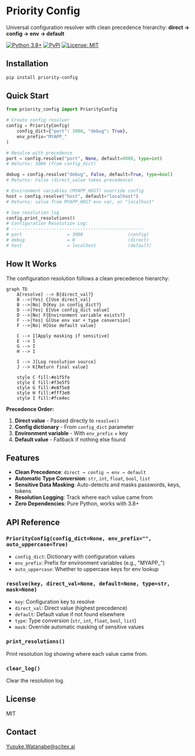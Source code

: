 <!-- ---
!-- Timestamp: 2025-08-27 17:09:53
!-- Author: ywatanabe
!-- File: /home/ywatanabe/proj/priority-config/README.md
!-- --- -->

# Priority Config

Universal configuration resolver with clean precedence hierarchy: **direct → config → env → default**

[![Python 3.8+](https://img.shields.io/badge/python-3.8+-blue.svg)](https://www.python.org/downloads/)
[![PyPI](https://img.shields.io/pypi/v/priority-config.svg)](https://pypi.org/project/priority-config/)
[![License: MIT](https://img.shields.io/badge/License-MIT-yellow.svg)](https://opensource.org/licenses/MIT)

## Installation

```bash
pip install priority-config
```

## Quick Start

```python
from priority_config import PriorityConfig

# Create config resolver
config = PriorityConfig(
    config_dict={"port": 3000, "debug": True},
    env_prefix="MYAPP_"
)

# Resolve with precedence
port = config.resolve("port", None, default=8000, type=int)
# Returns: 3000 (from config_dict)

debug = config.resolve("debug", False, default=True, type=bool)
# Returns: False (direct_value takes precedence)

# Environment variables (MYAPP_HOST) override config
host = config.resolve("host", default="localhost")
# Returns: value from MYAPP_HOST env var, or "localhost"

# See resolution log
config.print_resolutions()
# Configuration Resolution Log:
# --------------------------------------------------
# port                 = 3000                 (config)
# debug                = 0                    (direct)
# host                 = localhost            (default)
```

## How It Works

The configuration resolution follows a clean precedence hierarchy:

```mermaid
graph TD
    A[resolve] --> B{direct_val?}
    B -->|Yes| C[Use direct_val]
    B -->|No| D{Key in config_dict?}
    D -->|Yes| E[Use config_dict value]
    D -->|No| F{Environment variable exists?}
    F -->|Yes| G[Use env var + type conversion]
    F -->|No| H[Use default value]
    
    C --> I[Apply masking if sensitive]
    E --> I
    G --> I
    H --> I
    
    I --> J[Log resolution source]
    J --> K[Return final value]
    
    style C fill:#e1f5fe
    style E fill:#f3e5f5
    style G fill:#e8f5e8
    style H fill:#fff3e0
    style I fill:#fce4ec
```

**Precedence Order:**
1. **Direct value** - Passed directly to `resolve()`
2. **Config dictionary** - From `config_dict` parameter
3. **Environment variable** - With `env_prefix` + key
4. **Default value** - Fallback if nothing else found

## Features

- **Clean Precedence**: `direct → config → env → default`
- **Automatic Type Conversion**: `str`, `int`, `float`, `bool`, `list`
- **Sensitive Data Masking**: Auto-detects and masks passwords, keys, tokens
- **Resolution Logging**: Track where each value came from
- **Zero Dependencies**: Pure Python, works with 3.8+

## API Reference

### `PriorityConfig(config_dict=None, env_prefix="", auto_uppercase=True)`

- `config_dict`: Dictionary with configuration values
- `env_prefix`: Prefix for environment variables (e.g., "MYAPP_")
- `auto_uppercase`: Whether to uppercase keys for env lookup

### `resolve(key, direct_val=None, default=None, type=str, mask=None)`

- `key`: Configuration key to resolve
- `direct_val`: Direct value (highest precedence)
- `default`: Default value if not found elsewhere
- `type`: Type conversion (`str`, `int`, `float`, `bool`, `list`)
- `mask`: Override automatic masking of sensitive values

### `print_resolutions()`

Print resolution log showing where each value came from.

### `clear_log()`

Clear the resolution log.

## License

MIT

## Contact
Yusuke.Watanabe@scitex.ai

<!-- EOF -->